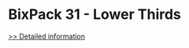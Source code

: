 # BixPack 31 - Lower Thirds
[>> Detailed information](https://secure.shareit.com/shareit/product.html?productid=300896760&affiliateid=200057808)